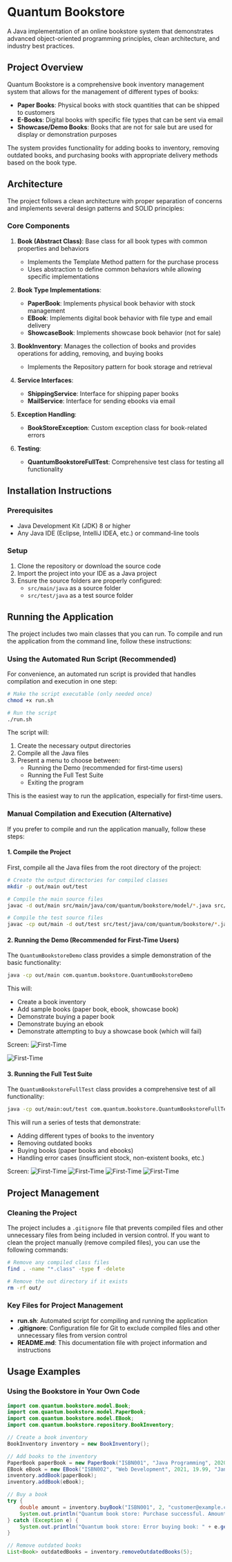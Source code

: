 # Quantum Bookstore

A Java implementation of an online bookstore system that demonstrates advanced object-oriented programming principles, clean architecture, and industry best practices.

## Project Overview

Quantum Bookstore is a comprehensive book inventory management system that allows for the management of different types of books:

- **Paper Books**: Physical books with stock quantities that can be shipped to customers
- **E-Books**: Digital books with specific file types that can be sent via email
- **Showcase/Demo Books**: Books that are not for sale but are used for display or demonstration purposes

The system provides functionality for adding books to inventory, removing outdated books, and purchasing books with appropriate delivery methods based on the book type.

## Architecture

The project follows a clean architecture with proper separation of concerns and implements several design patterns and SOLID principles:

### Core Components

1. **Book (Abstract Class)**: Base class for all book types with common properties and behaviors
   - Implements the Template Method pattern for the purchase process
   - Uses abstraction to define common behaviors while allowing specific implementations

2. **Book Type Implementations**:
   - **PaperBook**: Implements physical book behavior with stock management
   - **EBook**: Implements digital book behavior with file type and email delivery
   - **ShowcaseBook**: Implements showcase book behavior (not for sale)

3. **BookInventory**: Manages the collection of books and provides operations for adding, removing, and buying books
   - Implements the Repository pattern for book storage and retrieval

4. **Service Interfaces**:
   - **ShippingService**: Interface for shipping paper books
   - **MailService**: Interface for sending ebooks via email

5. **Exception Handling**:
   - **BookStoreException**: Custom exception class for book-related errors

6. **Testing**:
   - **QuantumBookstoreFullTest**: Comprehensive test class for testing all functionality

## Installation Instructions

### Prerequisites

- Java Development Kit (JDK) 8 or higher
- Any Java IDE (Eclipse, IntelliJ IDEA, etc.) or command-line tools

### Setup

1. Clone the repository or download the source code
2. Import the project into your IDE as a Java project
3. Ensure the source folders are properly configured:
   - `src/main/java` as a source folder
   - `src/test/java` as a test source folder

## Running the Application

The project includes two main classes that you can run. To compile and run the application from the command line, follow these instructions:

### Using the Automated Run Script (Recommended)

For convenience, an automated run script is provided that handles compilation and execution in one step:

```bash
# Make the script executable (only needed once)
chmod +x run.sh

# Run the script
./run.sh
```

The script will:

1. Create the necessary output directories
2. Compile all the Java files
3. Present a menu to choose between:
   - Running the Demo (recommended for first-time users)
   - Running the Full Test Suite
   - Exiting the program

This is the easiest way to run the application, especially for first-time users.

### Manual Compilation and Execution (Alternative)

If you prefer to compile and run the application manually, follow these steps:

#### 1. Compile the Project

First, compile all the Java files from the root directory of the project:

```bash
# Create the output directories for compiled classes
mkdir -p out/main out/test

# Compile the main source files
javac -d out/main src/main/java/com/quantum/bookstore/model/*.java src/main/java/com/quantum/bookstore/service/*.java src/main/java/com/quantum/bookstore/repository/*.java src/main/java/com/quantum/bookstore/exception/*.java src/main/java/com/quantum/bookstore/*.java

# Compile the test source files
javac -cp out/main -d out/test src/test/java/com/quantum/bookstore/*.java
```

#### 2. Running the Demo (Recommended for First-Time Users)

The `QuantumBookstoreDemo` class provides a simple demonstration of the basic functionality:

```bash
java -cp out/main com.quantum.bookstore.QuantumBookstoreDemo
```

This will:

- Create a book inventory
- Add sample books (paper book, ebook, showcase book)
- Demonstrate buying a paper book
- Demonstrate buying an ebook
- Demonstrate attempting to buy a showcase book (which will fail)

Screen:
![First-Time](~/Desktop/Fawry-Internship-Challenge-p2/imgs/first-time-1.png)

![First-Time](~/Desktop/Fawry-Internship-Challenge-p2/imgs/first-time-2.png)

#### 3. Running the Full Test Suite

The `QuantumBookstoreFullTest` class provides a comprehensive test of all functionality:

```bash
java -cp out/main:out/test com.quantum.bookstore.QuantumBookstoreFullTest
```

This will run a series of tests that demonstrate:

- Adding different types of books to the inventory
- Removing outdated books
- Buying books (paper books and ebooks)
- Handling error cases (insufficient stock, non-existent books, etc.)

Screen:
![First-Time](~/Desktop/Fawry-Internship-Challenge-p2/imgs/Full-test-1.png)
![First-Time](~/Desktop/Fawry-Internship-Challenge-p2/imgs/Full-test-2.png)
![First-Time](~/Desktop/Fawry-Internship-Challenge-p2/imgs/Full-test-3.png)
![First-Time](~/Desktop/Fawry-Internship-Challenge-p2/imgs/Full-test-4.png)

## Project Management

### Cleaning the Project

The project includes a `.gitignore` file that prevents compiled files and other unnecessary files from being included in version control. If you want to clean the project manually (remove compiled files), you can use the following commands:

```bash
# Remove any compiled class files
find . -name "*.class" -type f -delete

# Remove the out directory if it exists
rm -rf out/
```

### Key Files for Project Management

- **run.sh**: Automated script for compiling and running the application
- **.gitignore**: Configuration file for Git to exclude compiled files and other unnecessary files from version control
- **README.md**: This documentation file with project information and instructions

## Usage Examples

### Using the Bookstore in Your Own Code

```java
import com.quantum.bookstore.model.Book;
import com.quantum.bookstore.model.PaperBook;
import com.quantum.bookstore.model.EBook;
import com.quantum.bookstore.repository.BookInventory;

// Create a book inventory
BookInventory inventory = new BookInventory();

// Add books to the inventory
PaperBook paperBook = new PaperBook("ISBN001", "Java Programming", 2020, 29.99, "John Doe", 10);
EBook eBook = new EBook("ISBN002", "Web Development", 2021, 19.99, "Jane Smith", "PDF");
inventory.addBook(paperBook);
inventory.addBook(eBook);

// Buy a book
try {
    double amount = inventory.buyBook("ISBN001", 2, "customer@example.com", "123 Main St, City, Country");
    System.out.println("Quantum book store: Purchase successful. Amount paid: $" + amount);
} catch (Exception e) {
    System.out.println("Quantum book store: Error buying book: " + e.getMessage());
}

// Remove outdated books
List<Book> outdatedBooks = inventory.removeOutdatedBooks(5);
```
